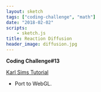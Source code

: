 ```yaml
---
layout: sketch
tags: ["coding-challenge", "math"]
date: "2018-02-02"
scripts: 
    - sketch.js
title: Reaction Diffusion
header_image: diffusion.jpg
---
```


**Coding Challenge#13**

[Karl Sims Tutorial](http://karlsims.com/rd.html)   

* Port to WebGL.
